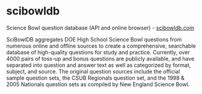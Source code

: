 # scibowldb
Science Bowl question database (API and online browser) - [scibowldb.com](http://www.scibowldb.com/)

SciBowlDB aggregates DOE High School Science Bowl questions from numerous online and offline sources to create a comprehensive, searchable database of high-quality questions for study and practice. Currently, over 4000 pairs of toss-up and bonus questions are publicly available, and have separated into question and answer text as well as categorized by format, subject, and source. The original question sources include the official sample question sets, the CSUB Regionals question set, and the 1998 & 2005 Nationals question sets as compiled by New England Science Bowl.
